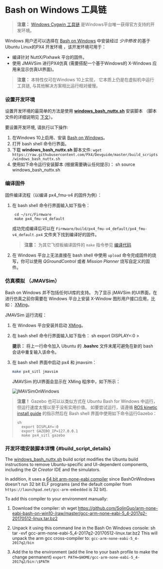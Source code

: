 # Bash on Windows 工具链

> **注意：** [Windows Cygwin 工具链](../setup/dev_env_windows_cygwin.md) 是Windows平台唯一获得官方支持的开发环境。

Windows 用户还可以选择在 [Bash on Windows](https://github.com/Microsoft/BashOnWindows) 中安装经过 *少许修改* 的基于Ubuntu Linux的PX4 开发环境 ，该开发环境可用于：

* 编译针对 NuttX/Pixhawk 平台的固件。 
* 使用 JMAVSim 进行PX4仿真 (需要搭配一个基于Windows的 X-Windows 应用来显示仿真UI界面)。

> **注意：** 本特性仅可在Windows 10上实现， 它本质上仍是在虚拟机中运行工具链, 与其他解决方案相比运行相对缓慢。

### 设置开发环境

设置开发环境的最简单的方法是使用 **<a href="https://raw.githubusercontent.com/PX4/Devguide/master/build_scripts/windows_bash_nuttx.sh" target="_blank" download>windows_bash_nuttx.sh</a>** 安装脚本 （脚本文件的详细说明见 [下文](#build_script_details)）。

要设置开发环境, 请执行以下操作:

1. 在Windows 10上启用、安装 [Bash on Windows](https://github.com/Microsoft/BashOnWindows)。
2. 打开 bash shell 命令行界面。 
3. 下载 **windows_bash_nuttx.sh** 脚本文件: ```wget https://raw.githubusercontent.com/PX4/Devguide/master/build_scripts/windows_bash_nuttx.sh```
4. 使用如下命令运行安装脚本 (根据需要确认任何提示)： 
        sh
        source windows_bash_nuttx.sh

### 编译固件

固件编译流程（以编译 px4_fmu-v4 的固件为例）：

1. 在 bash shell 命令行界面输入如下指令：
    
        cd ~/src/Firmware
        make px4_fmu-v4_default
        
    
    成功完成编译后可以在 `Firmware/build/px4_fmu-v4_default/px4_fmu-v4_default.px4` 文件夹下找到编译好的固件。
    
    > **注意：** 为其它飞控板编译固件的 `make` 指令参见 [编译代码](../setup/building_px4.md#nuttx--pixhawk-based-boards)

2. 在 Windows 平台上无法直接在 bash shell 中使用 `upload` 命令完成固件的烧写，你可以使用 *QGroundControl* 或者 *Mission Planner* 烧写自定义的固件。

### 仿真模拟 （JMAVSim）

Bash on Windows 并不包括任何UI库的支持。 为了显示 jMAVSim 的UI界面，在进行仿真之前你需要在 Windows 平台上安装 X-Window 图形用户接口应用，比如： [XMing](https://sourceforge.net/projects/xming/)。

JMAVSim 运行流程：

1. 在 Windows 平台安装并启动 [XMing](https://sourceforge.net/projects/xming/)。
2. 在 bash shell 命令行界面输入如下指令： 
        sh
        export DISPLAY=:0 > 
    
    **提示：** 将上一行命令加入 Ubuntu 的 **.bashrc** 文件末尾可避免在新的 bash 会话中重复输入该命令。
3. 在 bash shell 界面中启动 px4 和 jmavsim：
    
    ```sh
    make px4_sitl jmavsim
    ```
    
    JMAVSim 的UI界面会显示在 XMing 程序中，如下所示：
    
    ![jMAVSimOnWindows](../../assets/simulation/JMAVSim_on_Windows.PNG)

> **注意！** Gazebo 也可以以类似方式在 Ubuntu Bash for Windows 中运行，但运行速度太慢以至于没有实用价值。 如要尝试运行，请遵循 [ROS kinetic install guide](http://wiki.ros.org/kinetic/Installation/Ubuntu) 的指示然后在 Bash shell 界面中使用如下命令运行Gazebo： 
> 
>     sh
>       export DISPLAY=:0
>       export GAZEBO_IP=127.0.0.1
>       make px4_sitl gazebo

### 开发环境安装脚本详情 {#build_script_details}

The [windows_bash_nuttx.sh](https://raw.githubusercontent.com/PX4/Devguide/master/build_scripts/windows_bash_nuttx.sh) build script modifies the Ubuntu build instructions to remove Ubuntu-specific and UI-dependent components, including the *Qt Creator* IDE and the simulators.

In addition, it uses a [64 bit arm-none-eabi compiler](https://github.com/SolinGuo/arm-none-eabi-bash-on-win10-.git) since BashOnWindows doesn't run 32 bit ELF programs (and the default compiler from `https://launchpad.net/gcc-arm-embedded` is 32 bit).

To add this compiler to your environment manually:

1. Download the compiler: 
        sh
        wget https://github.com/SolinGuo/arm-none-eabi-bash-on-win10-/raw/master/gcc-arm-none-eabi-5_4-2017q2-20170512-linux.tar.bz2

2. Unpack it using this command line in the Bash On Windows console: 
        sh
        tar -xvf gcc-arm-none-eabi-5_4-2017q2-20170512-linux.tar.bz2 This will unpack the arm gcc cross-compiler to: ```gcc-arm-none-eabi-5_4-2017q2/bin```

3. Add the to the environment (add the line to your bash profile to make the change permanent) ```export PATH=$HOME/gcc-arm-none-eabi-5_4-2017q2/bin:\$PATH```